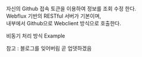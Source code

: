 자신의 Github 접속 토큰을 이용하여 정보를 조회 수정 한다.  
Webflux 기반의 RESTful 서버가 기본이며,  
내부에서 Github으로 Webclient 방식으로 호출한다.

비동기 처리 방식 Example

참고 : 블로그를 잊어버림 곧 업뎃하겠음